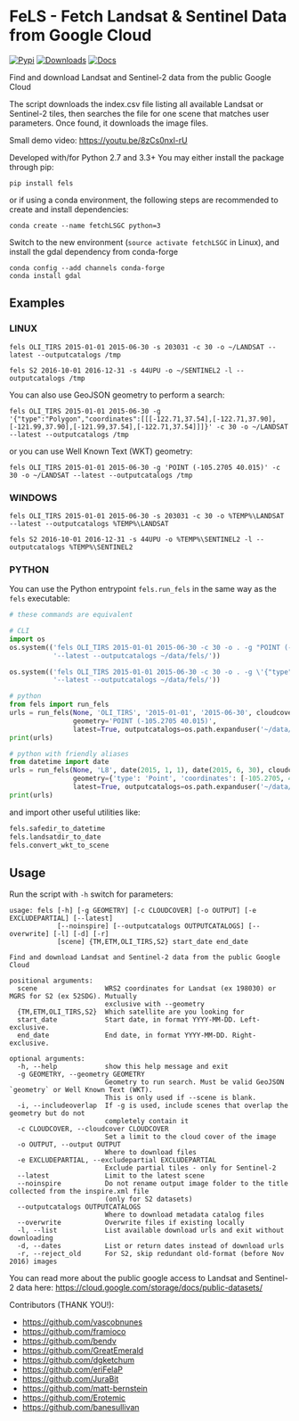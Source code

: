 # FeLS - Fetch Landsat & Sentinel Data from Google Cloud

[![Pypi](https://img.shields.io/pypi/v/fels.svg)](https://pypi.python.org/pypi/fels)
[![Downloads](https://img.shields.io/pypi/dm/fels.svg)](https://pypistats.org/packages/fels)
[![Docs](https://img.shields.io/badge/github.io-documentation-forestgreen)](https://vascobnunes.github.io/fetchLandsatSentinelFromGoogleCloud/)


Find and download Landsat and Sentinel-2 data from the public Google Cloud

The script downloads the index.csv file listing all available Landsat or
Sentinel-2 tiles, then searches the file for one scene that matches user
parameters. Once found, it downloads the image files.

Small demo video: https://youtu.be/8zCs0nxl-rU

Developed with/for Python 2.7 and 3.3+
You may either install the package through pip:

```
pip install fels
```

or if using a conda environment, the following steps are recommended to create
and install dependencies:

```
conda create --name fetchLSGC python=3
```

Switch to the new environment (`source activate fetchLSGC` in Linux), and
install the gdal dependency from conda-forge

```
conda config --add channels conda-forge
conda install gdal
```

## Examples

### LINUX

```
fels OLI_TIRS 2015-01-01 2015-06-30 -s 203031 -c 30 -o ~/LANDSAT --latest --outputcatalogs /tmp
```

```
fels S2 2016-10-01 2016-12-31 -s 44UPU -o ~/SENTINEL2 -l --outputcatalogs /tmp
```

You can also use GeoJSON geometry to perform a search:

```
fels OLI_TIRS 2015-01-01 2015-06-30 -g '{"type":"Polygon","coordinates":[[[-122.71,37.54],[-122.71,37.90],[-121.99,37.90],[-121.99,37.54],[-122.71,37.54]]]}' -c 30 -o ~/LANDSAT --latest --outputcatalogs /tmp
```

or you can use Well Known Text (WKT) geometry:

```
fels OLI_TIRS 2015-01-01 2015-06-30 -g 'POINT (-105.2705 40.015)' -c 30 -o ~/LANDSAT --latest --outputcatalogs /tmp
```


### WINDOWS

```
fels OLI_TIRS 2015-01-01 2015-06-30 -s 203031 -c 30 -o %TEMP%\LANDSAT --latest --outputcatalogs %TEMP%\LANDSAT
```

```
fels S2 2016-10-01 2016-12-31 -s 44UPU -o %TEMP%\SENTINEL2 -l --outputcatalogs %TEMP%\SENTINEL2
```

### PYTHON


You can use the Python entrypoint `fels.run_fels` in the same way as the `fels` executable:

```python
# these commands are equivalent

# CLI
import os
os.system(('fels OLI_TIRS 2015-01-01 2015-06-30 -c 30 -o . -g "POINT (-105.2705 40.015)"'
           '--latest --outputcatalogs ~/data/fels/'))

os.system(('fels OLI_TIRS 2015-01-01 2015-06-30 -c 30 -o . -g \'{"type":"Point","coordinates":[-105.2705, 40.015]}\''
           '--latest --outputcatalogs ~/data/fels/'))

# python
from fels import run_fels
urls = run_fels(None, 'OLI_TIRS', '2015-01-01', '2015-06-30', cloudcover=30, output='.',
                geometry='POINT (-105.2705 40.015)',
                latest=True, outputcatalogs=os.path.expanduser('~/data/fels/'))
print(urls)

# python with friendly aliases
from datetime import date
urls = run_fels(None, 'L8', date(2015, 1, 1), date(2015, 6, 30), cloudcover=30, output='.',
                geometry={'type': 'Point', 'coordinates': [-105.2705, 40.015]},
                latest=True, outputcatalogs=os.path.expanduser('~/data/fels/'))
print(urls)
```

and import other useful utilities like:
```python
fels.safedir_to_datetime
fels.landsatdir_to_date
fels.convert_wkt_to_scene
```

## Usage

Run the script with `-h` switch for parameters:

```
usage: fels [-h] [-g GEOMETRY] [-c CLOUDCOVER] [-o OUTPUT] [-e EXCLUDEPARTIAL] [--latest]
            [--noinspire] [--outputcatalogs OUTPUTCATALOGS] [--overwrite] [-l] [-d] [-r]
            [scene] {TM,ETM,OLI_TIRS,S2} start_date end_date

Find and download Landsat and Sentinel-2 data from the public Google Cloud

positional arguments:
  scene                 WRS2 coordinates for Landsat (ex 198030) or MGRS for S2 (ex 52SDG). Mutually
                        exclusive with --geometry
  {TM,ETM,OLI_TIRS,S2}  Which satellite are you looking for
  start_date            Start date, in format YYYY-MM-DD. Left-exclusive.
  end_date              End date, in format YYYY-MM-DD. Right-exclusive.

optional arguments:
  -h, --help            show this help message and exit
  -g GEOMETRY, --geometry GEOMETRY
                        Geometry to run search. Must be valid GeoJSON `geometry` or Well Known Text (WKT).
                        This is only used if --scene is blank.
  -i, --includeoverlap  If -g is used, include scenes that overlap the geometry but do not
                        completely contain it
  -c CLOUDCOVER, --cloudcover CLOUDCOVER
                        Set a limit to the cloud cover of the image
  -o OUTPUT, --output OUTPUT
                        Where to download files
  -e EXCLUDEPARTIAL, --excludepartial EXCLUDEPARTIAL
                        Exclude partial tiles - only for Sentinel-2
  --latest              Limit to the latest scene
  --noinspire           Do not rename output image folder to the title collected from the inspire.xml file
                        (only for S2 datasets)
  --outputcatalogs OUTPUTCATALOGS
                        Where to download metadata catalog files
  --overwrite           Overwrite files if existing locally
  -l, --list            List available download urls and exit without downloading
  -d, --dates           List or return dates instead of download urls
  -r, --reject_old      For S2, skip redundant old-format (before Nov 2016) images

```

You can read more about the public google access to Landsat and Sentinel-2 data here: https://cloud.google.com/storage/docs/public-datasets/

Contributors (THANK YOU!):
 - https://github.com/vascobnunes
 - https://github.com/framioco
 - https://github.com/bendv
 - https://github.com/GreatEmerald
 - https://github.com/dgketchum
 - https://github.com/eriFelaP
 - https://github.com/JuraBit
 - https://github.com/matt-bernstein
 - https://github.com/Erotemic
 - https://github.com/banesullivan
